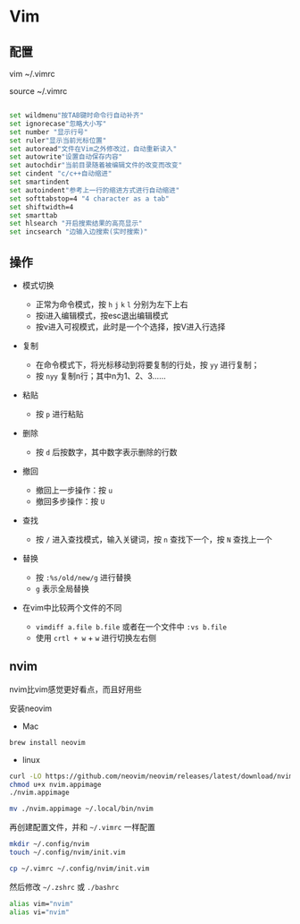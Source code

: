 # Vim



## 配置

vim ~/.vimrc

source ~/.vimrc

```bash

set wildmenu"按TAB键时命令行自动补齐"
set ignorecase"忽略大小写"
set number "显示行号"
set ruler"显示当前光标位置"
set autoread"文件在Vim之外修改过，自动重新读入"
set autowrite"设置自动保存内容"
set autochdir"当前目录随着被编辑文件的改变而改变"
set cindent "c/c++自动缩进"
set smartindent
set autoindent"参考上一行的缩进方式进行自动缩进"
set softtabstop=4 "4 character as a tab"
set shiftwidth=4
set smarttab
set hlsearch "开启搜索结果的高亮显示"
set incsearch "边输入边搜索(实时搜索)"

```

## 操作

- 模式切换
    - 正常为命令模式，按 `h` `j` `k` `l` 分别为左下上右
    - 按i进入编辑模式，按esc退出编辑模式
    - 按v进入可视模式，此时是一个个选择，按V进入行选择

- 复制
    - 在命令模式下，将光标移动到将要复制的行处，按 `yy` 进行复制；
    - 按 `nyy` 复制n行；其中n为1、2、3……

- 粘贴
    - 按 `p` 进行粘贴

- 删除
    - 按 `d` 后按数字，其中数字表示删除的行数

- 撤回
    - 撤回上一步操作：按 `u`
    - 撤回多步操作：按 `U`

- 查找
    - 按 `/` 进入查找模式，输入关键词，按 `n` 查找下一个，按 `N` 查找上一个

- 替换
    - 按 `:%s/old/new/g` 进行替换
    - `g` 表示全局替换

- 在vim中比较两个文件的不同
    - `vimdiff a.file b.file` 或者在一个文件中 `:vs b.file`
    - 使用 `crtl + w` + `w` 进行切换左右侧

## nvim

nvim比vim感觉更好看点，而且好用些

安装neovim

- Mac

```bash
brew install neovim
```

- linux

```bash
curl -LO https://github.com/neovim/neovim/releases/latest/download/nvim.appimage
chmod u+x nvim.appimage
./nvim.appimage

mv ./nvim.appimage ~/.local/bin/nvim
```

再创建配置文件，并和 `~/.vimrc` 一样配置

```bash
mkdir ~/.config/nvim
touch ~/.config/nvim/init.vim

cp ~/.vimrc ~/.config/nvim/init.vim
```

然后修改 `~/.zshrc` 或 `./bashrc`

```bash
alias vim="nvim"
alias vi="nvim"
```
